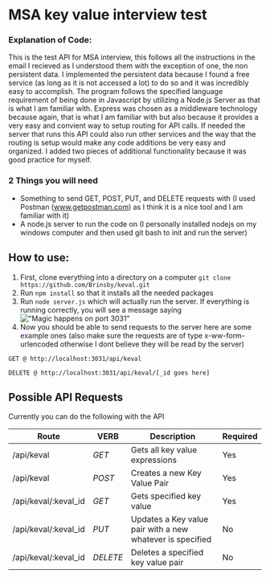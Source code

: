 # MSA key value interview test
### Explanation of Code: 
This is the test API for MSA interview, this follows all the instructions in the email I recieved as I understood them with the exception of one, the non persistent data. I implemented the persistent data because I found a free service (as long as it is not accessed a lot) to do so and it was incredibly easy to accomplish. The program follows the specified language requirement of being done in Javascript by utilizing a Node.js Server as that is what I am familiar with. Express was chosen as a middleware technology because again, that is what I am familiar with but also because it provides a very easy and convient way to setup routing for API calls. If needed the server that runs this API could also run other services and the way that the routing is setup would make any code additions be very easy and organized. I added two pieces of additional functionality because it was good practice for myself.

### 2 Things you will need
  * Something to send GET, POST, PUT, and DELETE requests with (I used Postman (www.getpostman.com) as I think it is a nice tool and I am familiar with it) 
  * A node.js server to run the code on (I personally installed nodejs on my windows computer and then used git bash to init and run the server)

## How to use:
1. First, clone everything into a directory on a computer 
```git clone https://github.com/Brinsby/keval.git```
2. Run ```npm install``` so that it installs all the needed packages
3. Run ```node server.js``` which will actually run the server. If everything is running correctly, you will see a message saying !["Magic happens on port 3031"](http://i.imgur.com/2cyYEnQ.png)
4. Now you should be able to send requests to the server here are some example ones (also make sure the requests are of type x-ww-form-urlencoded otherwise I dont believe they will be read by the server)

``` GET @ http://localhost:3031/api/keval ```

``` DELETE @ http://localhost:3031/api/keval/[_id goes here] ```
   
## Possible API Requests
Currently you can do the following with the API

| Route                | VERB     | Description                                                | Required |
| -------------------- | -------- | ---------------------------------------------------------- | -------- |
| /api/keval           | *GET*    | Gets all key value expressions                             | Yes      |
| /api/keval           | *POST*   | Creates a new Key Value Pair                               | Yes      |
| /api/keval/:keval_id | *GET*    | Gets specified key value                                   | Yes      |
| /api/keval/:keval_id | *PUT*    | Updates a Key value pair with a new whatever is specified  | No       |
| /api/keval/:keval_id | *DELETE* | Deletes a specified key value pair                         | No       |


